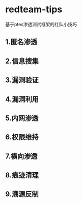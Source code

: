 # redteam-tips
基于ptes渗透测试框架的红队小技巧

## 1.匿名渗透
## 2.信息搜集
## 3.漏洞验证
## 4.漏洞利用
## 5.内网渗透
## 6.权限维持
## 7.横向渗透
## 8.痕迹清理
## 9.溯源反制
